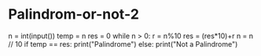 # Palindrom-or-not-2
n = int(input())
temp = n
res = 0
while n > 0:
  r = n%10
  res = (res*10)+r
  n = n // 10
if temp == res:
  print("Palindrome")
else:
  print("Not a Palindrome")
